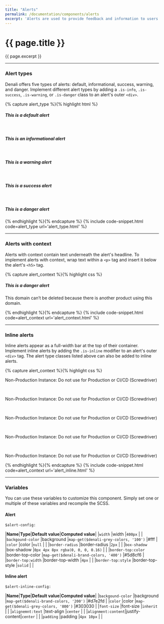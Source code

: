 ```yaml
---
title: "Alerts"
permalink: /documentation/components/alerts
excerpt: 'Alerts are used to provide feedback and information to users. They come in a variety of styles and colors to fit specific use cases.'
---
```


# {{ page.title }}
{{ page.excerpt }}

***

### Alert types
Denali offers five types of alerts: default, informational, success, warning, and danger. Implement different alert types by adding a `.is-info`, `.is-success`, `.is-warning`, or `.is-danger` class to an alert&#39;s outer `<div>`.

{% capture alert_type %}{% highlight html %}
<div class="alert">
  <span class="d-icon d-domain"></span>
  <div>
    <h5 >This is a default alert</h5>
  </div>
  <a class="close is-secondary"><span class="d-icon d-close is-sub"></span></a>
</div>

<br>

<div class="alert is-info">
  <span class="d-icon d-information-circle"></span>
  <div>
    <h5 >This is an informational alert</h5>
  </div>
  <a class="close is-secondary"><span class="d-icon d-close is-sub"></span></a>
</div>

<br>

<div class="alert is-warning">
  <span class="d-icon d-warning"></span>
  <div><h5 >This is a warning alert</h5>
  </div>
  <a class="close is-secondary"><span class="d-icon d-close is-sub"></span></a>
</div>

<br>

<div class="alert is-success">
  <span class="d-icon d-check-circle"></span>
  <div><h5 >This is a success alert</h5>
  </div>
  <a class="close is-secondary"><span class="d-icon d-close is-sub"></span></a>
</div>

<br>

<div class="alert is-danger">
  <span class="d-icon d-stop-warning"></span>
  <div><h5 >This is a danger alert</h5>
  </div>
  <a class="close is-secondary"><span class="d-icon d-close is-sub"></span></a>
</div>
{% endhighlight %}{% endcapture %}
{% include code-snippet.html code=alert_type url='alert_type.html' %}


***


### Alerts with context
Alerts with context contain text underneath the alert&#39;s headline. To implement alerts with context, wrap text within a `<p>` tag and insert it below the alert&#39;s `<h5>` tag.

{% capture alert_context %}{% highlight css %}
<div class="alert is-danger">
  <span class="d-icon d-stop-warning"></span>
  <div>
    <h5 >This is a danger alert</h5>
    <p>This domain can’t be deleted because there is another product using this domain.</p>
  </div>
  <a class="close is-secondary"><span class="d-icon d-close is-sub"></span></a>
</div>
{% endhighlight %}{% endcapture %}
{% include code-snippet.html code=alert_context url='alert_context.html' %}


***


### Inline alerts
Inline alerts appear as a full-width bar at the top of their container. Implement inline alerts by adding the `.is-inline` modifier to an alert&#39;s outer `<div>` tag. The alert type classes listed above can also be added to inline alerts.

{% capture alert_context %}{% highlight css %}
<div class="alert is-inline">
  <p><span class="is-bold">Non-Production Instance:</span> Do not use for Production or CI/CD (Screwdriver)</p>
</div>

<br>

<div class="alert is-inline has-bg-status-danger">
  <p><span class="is-bold">Non-Production Instance:</span> Do not use for Production or CI/CD (Screwdriver)</p>
</div>

<br>

<div class="alert is-inline has-bg-status-success">
  <p><span class="is-bold">Non-Production Instance:</span> Do not use for Production or CI/CD (Screwdriver)</p>
</div>

<br>

<div class="alert is-inline has-bg-status-warning">
  <p><span class="is-bold">Non-Production Instance:</span> Do not use for Production or CI/CD (Screwdriver)</p>
</div>

<br>

<div class="alert is-inline has-bg-status-info">
  <p><span class="is-bold">Non-Production Instance:</span> Do not use for Production or CI/CD (Screwdriver)</p>
</div>
{% endhighlight %}{% endcapture %}
{% include code-snippet.html code=alert_context url='alert_inline.html' %}


***


### Variables
You can use these variables to customize this component. Simply set one or multiple of these variables and recompile the SCSS.

#### Alert
`$alert-config:`

|**Name**|**Type**|**Default value**|**Computed value**|
|`width`            |width          |`400px`                                |           |
|`backgound-color`  |background     |`map-get($denali-grey-colors, '100')`  |#fff       |
|`color`            |color          |`null`                                 |           |
|`border-radius`    |border-radius  |`2px`                                  |           |
|`box-shadow`       |box-shadow     |`0px 4px 8px rgba(0, 0, 0, 0.16)`      |           |
|`border-top:color` |border-top-color     |`map-get($denali-brand-colors, '400')` |#5d8cf6    |
|`border-top:width` |border-top-width     |`4px`                                  |           |
|`border-top:style` |border-top-style     |`solid`                                |           |

#### Inline alert
`$alert-inline-config:`

|**Name**|**Type**|**Default value**|**Computed value**|
|`backgound-color`  |background     |`map-get($denali-brand-colors, '200')` |#d7e2fd    |
|`color`            |color          |`map-get($denali-grey-colors, '800')`  |#303030    |
|`font-size`        |font-size      |`inherit`                              |           |
|`alignemnt:text`   |text-align     |`center`                               |           |
|`alignment:content`|justify-content|`center`                               |           |
|`padding`          |padding        |`4px 10px`                             |           |
